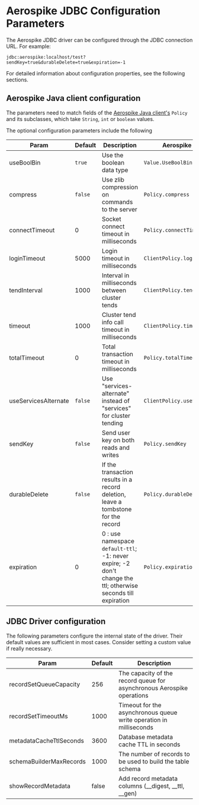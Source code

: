 # Aerospike JDBC Configuration Parameters

The Aerospike JDBC driver can be configured through the JDBC connection URL. For example:

`jdbc:aerospike:localhost/test?sendKey=true&durableDelete=true&expiration=-1`

For detailed information about configuration properties, see the following sections.

## Aerospike Java client configuration

The parameters need to match fields of the [Aerospike Java client's](https://javadoc.io/doc/com.aerospike/aerospike-client/latest/index.html)
`Policy` and its subclasses, which take `String`, `int` or `boolean` values.

The optional configuration parameters include the following

| Param                | Default | Description                                                                                                   | Aerospike Java Client               |
|----------------------|---------|---------------------------------------------------------------------------------------------------------------|-------------------------------------|
| useBoolBin           | `true`  | Use the boolean data type                                                                                     | `Value.UseBoolBin`                  |
| compress             | `false` | Use zlib compression on commands to the server                                                                | `Policy.compress`                   |
| connectTimeout       | 0       | Socket connect timeout in milliseconds                                                                        | `Policy.connectTimeout`             |
| loginTimeout         | 5000    | Login timeout in milliseconds                                                                                 | `ClientPolicy.loginTimeout`         |
| tendInterval         | 1000    | Interval in milliseconds between cluster tends                                                                | `ClientPolicy.tendInterval`         |
| timeout              | 1000    | Cluster tend info call timeout in milliseconds                                                                | `ClientPolicy.timeout`              |
| totalTimeout         | 0       | Total transaction timeout in milliseconds                                                                     | `Policy.totalTimeout`               |
| useServicesAlternate | `false` | Use "services-alternate" instead of "services" for cluster tending                                            | `ClientPolicy.useServicesAlternate` |
| sendKey              | `false` | Send user key on both reads and writes                                                                        | `Policy.sendKey`                    |
| durableDelete        | `false` | If the transaction results in a record deletion, leave a tombstone for the record                             | `Policy.durableDelete`              |
| expiration           | 0       | 0 : use namespace `default-ttl`; -1: never expire; -2 don't change the ttl; otherwise seconds till expiration | `Policy.expiration`                 |

## JDBC Driver configuration

The following parameters configure the internal state of the driver.
Their default values are sufficient in most cases.
Consider setting a custom value if really necessary.

| Param                   | Default | Description                                                            |
|-------------------------|---------|------------------------------------------------------------------------|
| recordSetQueueCapacity  | 256     | The capacity of the record queue for asynchronous Aerospike operations |
| recordSetTimeoutMs      | 1000    | Timeout for the asynchronous queue write operation in milliseconds     |
| metadataCacheTtlSeconds | 3600    | Database metadata cache TTL in seconds                                 |
| schemaBuilderMaxRecords | 1000    | The number of records to be used to build the table schema             |
| showRecordMetadata      | false   | Add record metadata columns (__digest, __ttl, __gen)                   |
